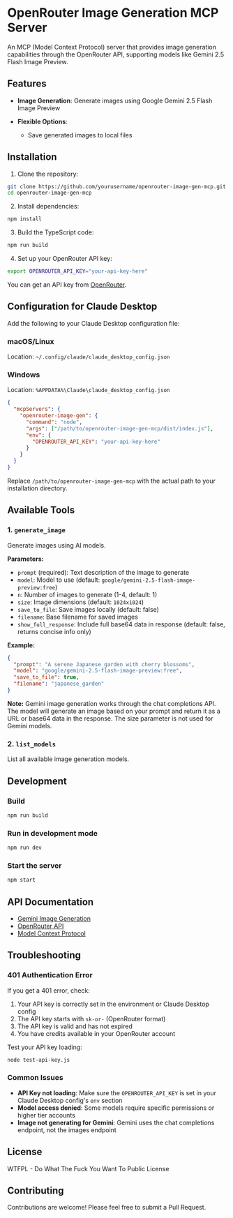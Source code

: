 # OpenRouter Image Generation MCP Server

An MCP (Model Context Protocol) server that provides image generation capabilities through the OpenRouter API, supporting models like Gemini 2.5 Flash Image Preview.

## Features

- **Image Generation**: Generate images using Google Gemini 2.5 Flash Image Preview

- **Flexible Options**: 
  - Save generated images to local files

## Installation

1. Clone the repository:
```bash
git clone https://github.com/yourusername/openrouter-image-gen-mcp.git
cd openrouter-image-gen-mcp
```

2. Install dependencies:
```bash
npm install
```

3. Build the TypeScript code:
```bash
npm run build
```

4. Set up your OpenRouter API key:
```bash
export OPENROUTER_API_KEY="your-api-key-here"
```

You can get an API key from [OpenRouter](https://openrouter.ai/).

## Configuration for Claude Desktop

Add the following to your Claude Desktop configuration file:

### macOS/Linux
Location: `~/.config/claude/claude_desktop_config.json`

### Windows
Location: `%APPDATA%\Claude\claude_desktop_config.json`

```json
{
  "mcpServers": {
    "openrouter-image-gen": {
      "command": "node",
      "args": ["/path/to/openrouter-image-gen-mcp/dist/index.js"],
      "env": {
        "OPENROUTER_API_KEY": "your-api-key-here"
      }
    }
  }
}
```

Replace `/path/to/openrouter-image-gen-mcp` with the actual path to your installation directory.

## Available Tools

### 1. `generate_image`
Generate images using AI models.

**Parameters:**
- `prompt` (required): Text description of the image to generate
- `model`: Model to use (default: `google/gemini-2.5-flash-image-preview:free`)
- `n`: Number of images to generate (1-4, default: 1)
- `size`: Image dimensions (default: `1024x1024`)
- `save_to_file`: Save images locally (default: false)
- `filename`: Base filename for saved images
- `show_full_response`: Include full base64 data in response (default: false, returns concise info only)

**Example:**
```json
{
  "prompt": "A serene Japanese garden with cherry blossoms",
  "model": "google/gemini-2.5-flash-image-preview:free",
  "save_to_file": true,
  "filename": "japanese_garden"
}
```

**Note:** Gemini image generation works through the chat completions API. The model will generate an image based on your prompt and return it as a URL or base64 data in the response. The size parameter is not used for Gemini models.

### 2. `list_models`
List all available image generation models.


## Development

### Build
```bash
npm run build
```

### Run in development mode
```bash
npm run dev
```

### Start the server
```bash
npm start
```

## API Documentation

- [Gemini Image Generation](https://ai.google.dev/gemini-api/docs/image-generation)
- [OpenRouter API](https://openrouter.ai/docs)
- [Model Context Protocol](https://modelcontextprotocol.io/)

## Troubleshooting

### 401 Authentication Error
If you get a 401 error, check:
1. Your API key is correctly set in the environment or Claude Desktop config
2. The API key starts with `sk-or-` (OpenRouter format)
3. The API key is valid and has not expired
4. You have credits available in your OpenRouter account

Test your API key loading:
```bash
node test-api-key.js
```

### Common Issues
- **API Key not loading**: Make sure the `OPENROUTER_API_KEY` is set in your Claude Desktop config's `env` section
- **Model access denied**: Some models require specific permissions or higher tier accounts
- **Image not generating for Gemini**: Gemini uses the chat completions endpoint, not the images endpoint

## License

WTFPL - Do What The Fuck You Want To Public License

## Contributing

Contributions are welcome! Please feel free to submit a Pull Request.